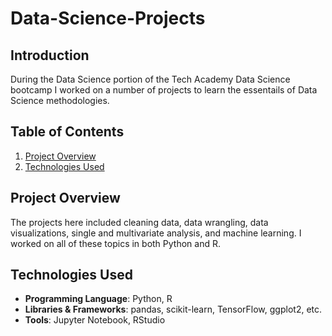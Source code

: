 # Data-Science-Projects

## Introduction
During the Data Science portion of the Tech Academy Data Science bootcamp I worked on a number of projects to learn the essentails of Data Science methodologies. 

## Table of Contents
1. [Project Overview](#project-overview)
2. [Technologies Used](#technologies-used)

## Project Overview
The projects here included cleaning data, data wrangling, data visualizations, single and multivariate analysis, and machine learning. I worked on all of these topics in both Python and R.

## Technologies Used
- **Programming Language**: Python, R
- **Libraries & Frameworks**: pandas, scikit-learn, TensorFlow, ggplot2, etc.
- **Tools**: Jupyter Notebook, RStudio
